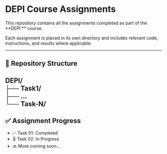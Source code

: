 # DEPI Course Assignments

This repository contains all the assignments completed as part of the **DEPI ** course.

Each assignment is placed in its own directory and includes relevant code, instructions, and results where applicable.

---

## 📁 Repository Structure

DEPI/  
├── Task1/  
├── ...  
└── Task-N/
---

## ✅ Assignment Progress

- ✅ Task 01: Completed  
- ⏳ Task 02: In Progress  
- 🔜 More coming soon...
